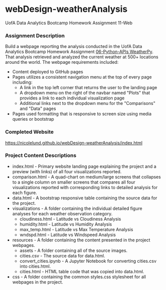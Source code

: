 # webDesign-weatherAnalysis

UofA Data Analytics Bootcamp Homework Assignment 11-Web

### Assignment Description

Build a webpage reporting the analysis conducted in the UofA Data Analytics Bootcamp Homework Assignment <a href="https://github.com/NicoleLund/python-api-challenge.git" target="_blank">06-Python-APIs WeatherPy</a>. That analysis retrieved and analyzed the current weather at 500+ locations around the world. The webpage requirements included:

* Content deployed to GitHub pages
* Pages utilizes a consistent navigation menu at the top of every page including:
    * A link in the top left corner that returns the user to the landing page
    * A dropdown menu on the right of the navbar named "Plots" that provides a link to each individual visualization page
    * Additional links next to the dropdown menu for the "Comparisons" and "Data" pages
* Pages used formatting that is responsive to screen size using media queries or bootstrap

### Completed Website
<a href="https://nicolelund.github.io/webDesign-weatherAnalysis/index.html" target="_blank">https://nicolelund.github.io/webDesign-weatherAnalysis/index.html</a>

### Project Content Descriptions
* index.html - Primary website landing page explaining the project and a preview (with links) of all four visualizations reported.
* comparison.html - A quad-chart on medium/large screens that collapses to a single column on smaller screens that compares all four visualizations reported with corresponding links to detailed analysis for each figure. 
* data.html - A bootstrap responsive table containing the source data for the project.
* visualizations - A folder containing the individual detailed figure analyses for each weather observation category.
    * cloudiness.html - Latitude vs Cloudiness Analysis
    * humidity.html - Latitude vs Humidity Analysis
    * max_temp.html - Latitude vs Max Temperature Analysis
    * wndspd.html - Latitude vs Windspeed Analysis
* resources - A folder containing the content presented in the project webpages.
    * assets - A folder containing all of the source images.
    * cities.csv - The source data for data.html.
    * convert_cities.ipynb - A Jupyter Notebook for converting cities.csv into cities.html.
    * cities.html - HTML table code that was copied into data.html.
* css - A folder containing the common styles.css stylesheet for all webpages in the project.
